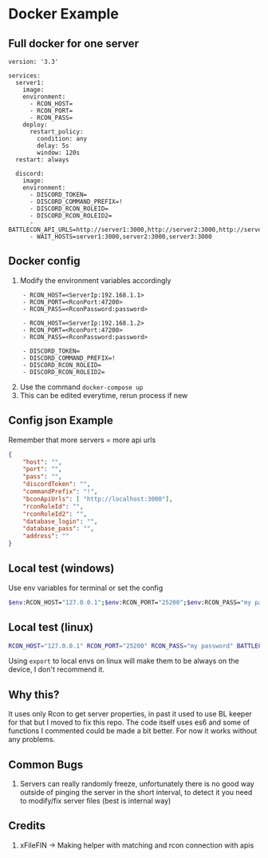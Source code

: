 # Docker Example

## Full docker for one server
```
version: '3.3'

services:
  server1:
    image: 
    environment:
      - RCON_HOST=
      - RCON_PORT=
      - RCON_PASS=
    deploy:
      restart_policy:
        condition: any
        delay: 5s
        window: 120s
  restart: always

  discord:
    image: 
    environment: 
      - DISCORD_TOKEN=
      - DISCORD_COMMAND_PREFIX=!
      - DISCORD_RCON_ROLEID=
      - DISCORD_RCON_ROLEID2=
      - BATTLECON_API_URLS=http://server1:3000,http://server2:3000,http://server3:3000
      - WAIT_HOSTS=server1:3000,server2:3000,server3:3000
```

## Docker config
1. Modify the environment variables accordingly
```
    - RCON_HOST=<ServerIp:192.168.1.1>
    - RCON_PORT=<RconPort:47200>
    - RCON_PASS=<RconPassword:password>

    - RCON_HOST=<ServerIp:192.168.1.2>
    - RCON_PORT=<RconPort:47200>
    - RCON_PASS=<RconPassword:password>

    - DISCORD_TOKEN=
    - DISCORD_COMMAND_PREFIX=!
    - DISCORD_RCON_ROLEID=
    - DISCORD_RCON_ROLEID2=
```
2. Use the command `docker-compose up`
3. This can be edited everytime, rerun process if new

## Config json Example
Remember that more servers = more api urls
```json
{
    "host": "",
    "port": "",
    "pass": "",
    "discordToken": "",
    "commandPrefix": "!",
    "bconApiUrls": [ "http://localhost:3000"],
    "rconRoleId": "",
    "rconRoleId2": "",
    "database_login": "",
    "database_pass": "",
    "address": ""
}
```

## Local test (windows) 
Use env variables for terminal or set the config
```bash
$env:RCON_HOST="127.0.0.1";$env:RCON_PORT="25200";$env:RCON_PASS="my password";$env:BATTLECON_PORT="3000";node index.js
```
## Local test (linux) 
```bash
RCON_HOST="127.0.0.1" RCON_PORT="25200" RCON_PASS="my password" BATTLECON_PORT="3000"
```
Using ``export`` to local envs on linux will make them to be always on the device, I don't recommend it.

## Why this?
It uses only Rcon to get server properties, in past it used to use BL keeper for that but I moved to fix this repo.
The code itself uses es6 and some of functions I commented could be made a bit better. For now it works without any problems.

## Common Bugs
1. Servers can really randomly freeze, unfortunately there is no good way outside of pinging the server
in the short interval, to detect it you need to modify/fix server files (best is internal way)

## Credits 
1. xFileFIN -> Making helper with matching and rcon connection with apis
